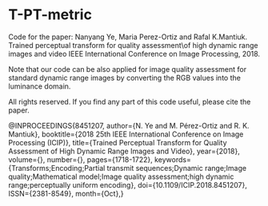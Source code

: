 # T-PT-metric
Code for the paper:
Nanyang Ye, Maria Perez-Ortiz and Rafal K.Mantiuk. Trained perceptual transform for quality assessment\\of high dynamic range images and video IEEE International Conference on Image Processing, 2018.

Note that our code can be also applied for image quality assessment for standard dynamic range images by converting the RGB values into the luminance domain.

All rights reserved. If you find any part of this code useful, please cite the paper.

@INPROCEEDINGS{8451207,
author={N. Ye and M. Pérez-Ortiz and R. K. Mantiuk},
booktitle={2018 25th IEEE International Conference on Image Processing (ICIP)},
title={Trained Perceptual Transform for Quality Assessment of High Dynamic Range Images and Video},
year={2018},
volume={},
number={},
pages={1718-1722},
keywords={Transforms;Encoding;Partial transmit sequences;Dynamic range;Image quality;Mathematical model;Image quality assessment;high dynamic range;perceptually uniform encoding},
doi={10.1109/ICIP.2018.8451207},
ISSN={2381-8549},
month={Oct},}
